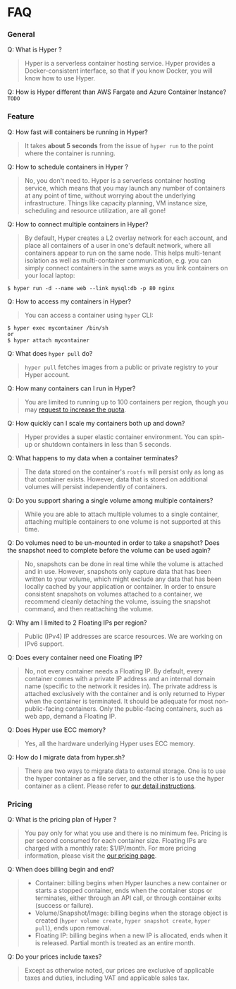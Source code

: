 # FAQ

### General
Q: What is Hyper ?
> Hyper is a serverless container hosting service. Hyper provides a Docker-consistent interface, so that if you know Docker, you will know how to use Hyper.

Q: How is Hyper different than AWS Fargate and Azure Container Instance?
`TODO`

### Feature

Q: How fast will containers be running in Hyper?
> It takes **about 5 seconds** from the issue of `hyper run` to the point where the container is running.

Q: How to schedule containers in Hyper ?
> No, you don't need to. Hyper is a serverless container hosting service, which means that you may launch any number of containers at any point of time, without worrying about the underlying infrastructure. Things like capacity planning, VM instance size, scheduling and resource utilization, are all gone!

Q: How to connect multiple containers in Hyper?
> By default, Hyper creates a L2 overlay network for each account, and place all containers of a user in one's default network, where all containers appear to run on the same node. This helps multi-tenant isolation as well as multi-container communication, e.g. you can simply connect containers in the same ways as you link containers on your local laptop:

	$ hyper run -d --name web --link mysql:db -p 80 nginx

Q: How to access my containers in Hyper?
> You can access a container using `hyper` CLI:

	$ hyper exec mycontainer /bin/sh
	or
	$ hyper attach mycontainer

Q: What does `hyper pull` do?
> `hyper pull` fetches images from a public or private registry to your Hyper account.

Q: How many containers can I run in Hyper?
> You are limited to running up to 100 containers per region, though you may [request to increase the quota](../FAQ/quota_and_limits.md).

Q: How quickly can I scale my containers both up and down?
> Hyper provides a super elastic container environment. You can spin-up or shutdown containers in less than 5 seconds.

Q: What happens to my data when a container terminates?
> The data stored on the container's `rootfs` will persist only as long as that container exists. However, data that is stored on additional volumes will persist independently of containers.

Q: Do you support sharing a single volume among multiple containers?
> While you are able to attach multiple volumes to a single container, attaching multiple containers to one volume is not supported at this time.

Q: Do volumes need to be un-mounted in order to take a snapshot? Does the snapshot need to complete before the volume can be used again?
> No, snapshots can be done in real time while the volume is attached and in use. However, snapshots only capture data that has been written to your volume, which might exclude any data that has been locally cached by your application or container. In order to ensure consistent snapshots on volumes attached to a container, we recommend cleanly detaching the volume, issuing the snapshot command, and then reattaching the volume.

Q: Why am I limited to 2 Floating IPs per region?
> Public (IPv4) IP addresses are scarce resources. We are working on IPv6 support.

Q: Does every container need one Floating IP?
> No, not every container needs a Floating IP. By default, every container comes with a private IP address and an internal domain name (specific to the network it resides in). The private address is attached exclusively with the container and is only returned to Hyper when the container is terminated. It should be adequate for most non-public-facing containers. Only the public-facing containers, such as web app, demand a Floating IP.

Q: Does Hyper use ECC memory?
> Yes, all the hardware underlying Hyper uses ECC memory.

Q: How do I migrate data from hyper.sh?
> There are two ways to migrate data to external storage. One is to use the hyper container as a file server, and the other is to use the hyper container as a client. Please refer to [our detail instructions](../GettingStarted/migrate_data).


### Pricing

Q: What is the pricing plan of Hyper ?
> You pay only for what you use and there is no minimum fee. Pricing is per second consumed for each container size. Floating IPs are charged with a monthly rate: $1/IP/month. For more pricing information, please visit the [our pricing page](https://hyper.sh/pricing.html).

Q: When does billing begin and end?
> - Container: billing begins when Hyper launches a new container or starts a stopped container, ends when the container stops or terminates, either through an API call, or through container exits (success or failure).
> - Volume/Snapshot/Image:  billing begins when the storage object is created (`hyper volume create`, `hyper snapshot create`, `hyper pull`), ends upon removal.
> - Floating IP: billing begins when a new IP is allocated, ends when it is released. Partial month is treated as an entire month.

Q: Do your prices include taxes?
> Except as otherwise noted, our prices are exclusive of applicable taxes and duties, including VAT and applicable sales tax.
